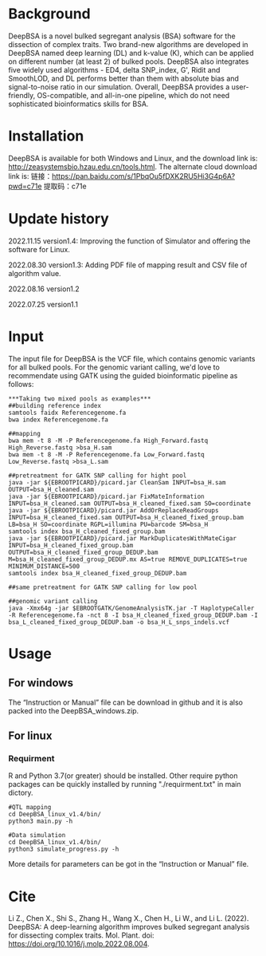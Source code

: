 # Background
DeepBSA is a novel bulked segregant analysis (BSA) software for the dissection of complex traits. Two brand-new algorithms are developed in DeepBSA named deep learning (DL) and k-value (K), which can be applied on different number (at least 2) of bulked pools. DeepBSA also integrates five widely used algorithms - ED4, delta SNP_index, G', Ridit and SmoothLOD, and DL performs better than them with absolute bias and signal-to-noise ratio in our simulation. Overall, DeepBSA provides a user-friendly, OS-compatible, and all-in-one pipeline, which do not need sophisticated bioinformatics skills for BSA.

# Installation
DeepBSA is available for both Windows and Linux, and the download link is: http://zeasystemsbio.hzau.edu.cn/tools.html. The alternate cloud download link is:
链接：https://pan.baidu.com/s/1PbqOu5fDXK2RU5Hi3G4p6A?pwd=c71e 
提取码：c71e

# Update history
2022.11.15 version1.4: Improving the function of Simulator and offering the software for Linux.

2022.08.30 version1.3: Adding PDF file of mapping result and CSV file of algorithm value.

2022.08.16 version1.2

2022.07.25 version1.1

# Input
The input file for DeepBSA is the VCF file, which contains genomic variants for all bulked pools. For the genomic variant calling, we'd love to recommendate using GATK using the guided bioinformatic pipeline as follows:

```
***Taking two mixed pools as examples***
##building reference index
samtools faidx Referencegenome.fa
bwa index Referencegenome.fa

##mapping
bwa mem -t 8 -M -P Referencegenome.fa High_Forward.fastq High_Reverse.fastq >bsa_H.sam
bwa mem -t 8 -M -P Referencegenome.fa Low_Forward.fastq Low_Reverse.fastq >bsa_L.sam

##pretreatment for GATK SNP calling for hight pool
java -jar ${EBROOTPICARD}/picard.jar CleanSam INPUT=bsa_H.sam OUTPUT=bsa_H_cleaned.sam
java -jar ${EBROOTPICARD}/picard.jar FixMateInformation INPUT=bsa_H_cleaned.sam OUTPUT=bsa_H_cleaned_fixed.sam SO=coordinate
java -jar ${EBROOTPICARD}/picard.jar AddOrReplaceReadGroups INPUT=bsa_H_cleaned_fixed.sam OUTPUT=bsa_H_cleaned_fixed_group.bam LB=bsa_H SO=coordinate RGPL=illumina PU=barcode SM=bsa_H
samtools index bsa_H_cleaned_fixed_group.bam
java -jar ${EBROOTPICARD}/picard.jar MarkDuplicatesWithMateCigar INPUT=bsa_H_cleaned_fixed_group.bam OUTPUT=bsa_H_cleaned_fixed_group_DEDUP.bam M=bsa_H_cleaned_fixed_group_DEDUP.mx AS=true REMOVE_DUPLICATES=true MINIMUM_DISTANCE=500
samtools index bsa_H_cleaned_fixed_group_DEDUP.bam

##same pretreatment for GATK SNP calling for low pool

##genomic variant calling
java -Xmx64g -jar $EBROOTGATK/GenomeAnalysisTK.jar -T HaplotypeCaller -R Referencegenome.fa -nct 8 -I bsa_H_cleaned_fixed_group_DEDUP.bam -I bsa_L_cleaned_fixed_group_DEDUP.bam -o bsa_H_L_snps_indels.vcf
```

# Usage
## For windows

The “Instruction or Manual” file can be download in github and it is also packed into the DeepBSA_windows.zip.
## For linux

### Requirment
R and Python 3.7(or greater) should be installed. Other require python packages can be quickly installed by running "./requirment.txt" in main dictory.
```
#QTL mapping 
cd DeepBSA_linux_v1.4/bin/
python3 main.py -h

#Data simulation
cd DeepBSA_linux_v1.4/bin/
python3 simulate_progress.py -h
```
More details for parameters can be got in the “Instruction or Manual” file.

# Cite

Li Z., Chen X., Shi S., Zhang H., Wang X., Chen H., Li W., and Li L. (2022). DeepBSA: A deep-learning algorithm improves bulked segregant analysis for dissecting complex traits. Mol. Plant. doi: https://doi.org/10.1016/j.molp.2022.08.004.


